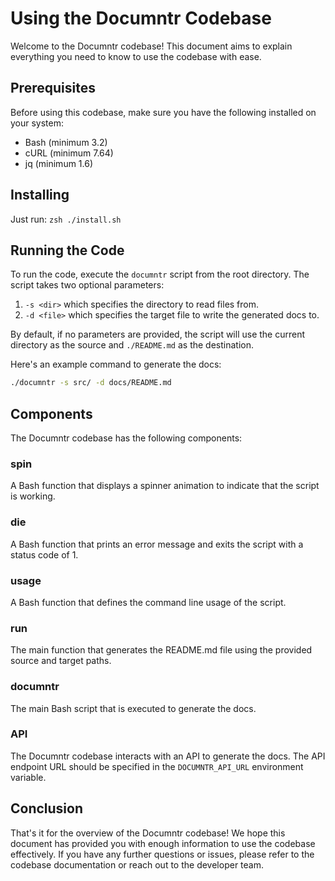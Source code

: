 # Using the Documntr Codebase

Welcome to the Documntr codebase! This document aims to explain everything you need to know to use the codebase with ease. 

## Prerequisites

Before using this codebase, make sure you have the following installed on your system:
- Bash (minimum 3.2)
- cURL (minimum 7.64)
- jq (minimum 1.6)

## Installing

Just run: `zsh ./install.sh`

## Running the Code

To run the code, execute the `documntr` script from the root directory. The script takes two optional parameters:

1. `-s <dir>` which specifies the directory to read files from.
2. `-d <file>` which specifies the target file to write the generated docs to.

By default, if no parameters are provided, the script will use the current directory as the source and `./README.md` as the destination.

Here's an example command to generate the docs:

```bash
./documntr -s src/ -d docs/README.md
```

## Components

The Documntr codebase has the following components:

### spin

A Bash function that displays a spinner animation to indicate that the script is working.

### die

A Bash function that prints an error message and exits the script with a status code of 1.

### usage

A Bash function that defines the command line usage of the script.

### run

The main function that generates the README.md file using the provided source and target paths.

### documntr

The main Bash script that is executed to generate the docs.

### API

The Documntr codebase interacts with an API to generate the docs. The API endpoint URL should be specified in the `DOCUMNTR_API_URL` environment variable.

## Conclusion

That's it for the overview of the Documntr codebase! We hope this document has provided you with enough information to use the codebase effectively. If you have any further questions or issues, please refer to the codebase documentation or reach out to the developer team.
